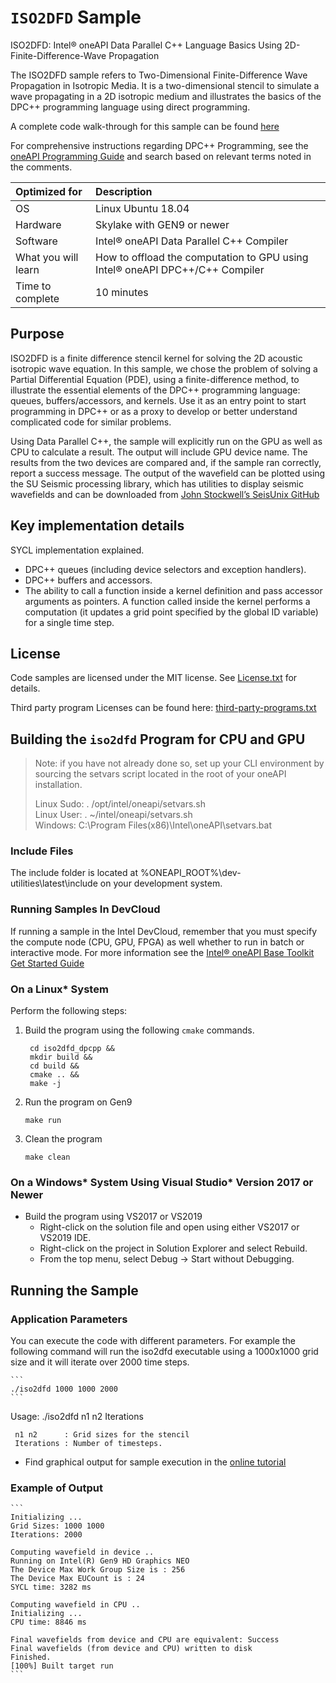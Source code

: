 ﻿# `ISO2DFD` Sample

ISO2DFD: Intel® oneAPI Data Parallel C++ Language Basics Using 2D-Finite-Difference-Wave Propagation

The ISO2DFD sample refers to Two-Dimensional Finite-Difference Wave Propagation in Isotropic Media.  It is a two-dimensional stencil to simulate a wave propagating in a 2D isotropic medium and illustrates the basics of the DPC++ programming language using direct programming.

A complete code walk-through for this sample can be found [here](https://software.intel.com/en-us/articles/code-sample-two-dimensional-finite-difference-wave-propagation-in-isotropic-media-iso2dfd)

For comprehensive instructions regarding DPC++ Programming, see the [oneAPI Programming Guide](https://software.intel.com/en-us/oneapi-programming-guide) and search based on relevant terms noted in the comments.

| Optimized for                     | Description
|:---                               |:---
| OS                                | Linux Ubuntu 18.04
| Hardware                          | Skylake with GEN9 or newer
| Software                          | Intel&reg; oneAPI Data Parallel C++ Compiler
| What you will learn               | How to offload the computation to GPU using Intel® oneAPI DPC++/C++ Compiler
| Time to complete                  | 10 minutes

## Purpose

ISO2DFD is a finite difference stencil kernel for solving the 2D acoustic isotropic wave equation.  In 
this sample, we chose the problem of solving a Partial Differential Equation (PDE), using a 
finite-difference method, to illustrate the essential elements of the DPC++ programming language: 
queues, buffers/accessors, and kernels. Use it as an entry point to start programming in DPC++ or as a 
proxy to develop or better understand complicated code for similar problems. 

Using Data Parallel C++, the sample will explicitly run on the GPU as well as CPU to calculate a 
result. The output will include GPU device name. The results from the two devices are compared and, if 
the sample ran correctly, report a success message. The output of the wavefield can be plotted using 
the SU Seismic processing library, which  has utilities to display seismic wavefields and can be 
downloaded from [John Stockwell’s SeisUnix GitHub](https://https://github.com/JohnWStockwellJr/SeisUnix/wiki/Seismic-Unix-install-on-Ubuntu)

## Key implementation details

SYCL implementation explained.  

* DPC++ queues (including device selectors and exception handlers).
* DPC++ buffers and accessors.  
* The ability to call a function inside a kernel definition and pass accessor arguments as pointers. A 
function called inside the kernel performs a computation (it updates a grid point specified by the 
global ID variable) for a single time step.  

## License

Code samples are licensed under the MIT license. See
[License.txt](https://github.com/oneapi-src/oneAPI-samples/blob/master/License.txt) for details.

Third party program Licenses can be found here: [third-party-programs.txt](https://github.com/oneapi-src/oneAPI-samples/blob/master/third-party-programs.txt)

##  Building the `iso2dfd` Program for CPU and GPU

> Note: if you have not already done so, set up your CLI environment by sourcing  the setvars script located in the root of your oneAPI installation. 
>
> Linux Sudo: . /opt/intel/oneapi/setvars.sh  
> Linux User: . ~/intel/oneapi/setvars.sh  
> Windows: C:\Program Files(x86)\Intel\oneAPI\setvars.bat

### Include Files 

The include folder is located at %ONEAPI_ROOT%\dev-utilities\latest\include on your development system.

### Running Samples In DevCloud

If running a sample in the Intel DevCloud, remember that you must specify the compute node (CPU, GPU, 
FPGA) as well whether to run in batch or interactive mode. For more information see the [Intel® oneAPI 
Base Toolkit Get Started Guide](https://devcloud.intel.com/oneapi/get-started/base-toolkit/)

### On a Linux* System
Perform the following steps:
1. Build the program using the following `cmake` commands. 

   ```    
    cd iso2dfd_dpcpp &&  
    mkdir build &&  
    cd build &&  
    cmake .. &&  
    make -j 
    ```

2. Run the program on Gen9 

    ```
    make run  
    ```

3. Clean the program  
  
    ```
    make clean  
    ```

### On a Windows* System Using Visual Studio* Version 2017 or Newer
- Build the program using VS2017 or VS2019
    - Right-click on the solution file and open using either VS2017 or VS2019 IDE.
    - Right-click on the project in Solution Explorer and select Rebuild.
    - From the top menu, select Debug -> Start without Debugging.

## Running the Sample
### Application Parameters 

You can  execute the code with different parameters. For example the following command will run the iso2dfd executable using a 1000x1000 grid size and it will iterate over 2000 time steps.

    ```
    ./iso2dfd 1000 1000 2000
    ```	
 	
   Usage: ./iso2dfd n1 n2 Iterations

	 n1 n2      : Grid sizes for the stencil
	 Iterations : Number of timesteps.

   * Find graphical output for sample execution in the [online tutorial](https://software.intel.com/en-us/articles/code-sample-two-dimensional-finite-difference-wave-propagation-in-isotropic-media-iso2dfd)

### Example of Output 

    ```
    Initializing ... 
    Grid Sizes: 1000 1000
    Iterations: 2000

    Computing wavefield in device ..
    Running on Intel(R) Gen9 HD Graphics NEO
    The Device Max Work Group Size is : 256
    The Device Max EUCount is : 24
    SYCL time: 3282 ms

    Computing wavefield in CPU ..
    Initializing ... 
    CPU time: 8846 ms

    Final wavefields from device and CPU are equivalent: Success
    Final wavefields (from device and CPU) written to disk
    Finished.  
    [100%] Built target run
    ```
